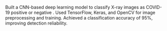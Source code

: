 Built a CNN-based deep learning model to classify X-ray images as COVID-19 positive or negative
. Used TensorFlow, Keras, and OpenCV for image preprocessing and training. 
Achieved a classification accuracy of 95%, improving detection reliability.
